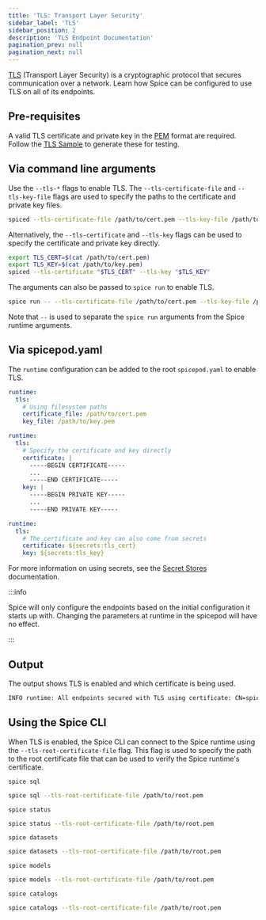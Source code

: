 ```yaml
---
title: 'TLS: Transport Layer Security'
sidebar_label: 'TLS'
sidebar_position: 2
description: 'TLS Endpoint Documentation'
pagination_prev: null
pagination_next: null
---
```


[TLS](https://www.cloudflare.com/learning/ssl/transport-layer-security-tls/) (Transport Layer Security) is a cryptographic protocol that secures communication over a network. Learn how Spice can be configured to use TLS on all of its endpoints.

## Pre-requisites

A valid TLS certificate and private key in the [PEM](https://en.wikipedia.org/wiki/Privacy-Enhanced_Mail) format are required. Follow the [TLS Sample](https://github.com/spiceai/samples/tree/trunk/tls) to generate these for testing.

## Via command line arguments

Use the `--tls-*` flags to enable TLS. The `--tls-certificate-file` and `--tls-key-file` flags are used to specify the paths to the certificate and private key files.

```bash
spiced --tls-certificate-file /path/to/cert.pem --tls-key-file /path/to/key.pem
```

Alternatively, the `--tls-certificate` and `--tls-key` flags can be used to specify the certificate and private key directly.

```bash
export TLS_CERT=$(cat /path/to/cert.pem)
export TLS_KEY=$(cat /path/to/key.pem)
spiced --tls-certificate "$TLS_CERT" --tls-key "$TLS_KEY"
```

The arguments can also be passed to `spice run` to enable TLS.

```bash
spice run -- --tls-certificate-file /path/to/cert.pem --tls-key-file /path/to/key.pem
```

Note that `--` is used to separate the `spice run` arguments from the Spice runtime arguments.

## Via spicepod.yaml

The `runtime` configuration can be added to the root `spicepod.yaml` to enable TLS.

```yaml
runtime:
  tls:
    # Using filesystem paths
    certificate_file: /path/to/cert.pem
    key_file: /path/to/key.pem
```

```yaml
runtime:
  tls:
    # Specify the certificate and key directly
    certificate: |
      -----BEGIN CERTIFICATE-----
      ...
      -----END CERTIFICATE-----
    key: |
      -----BEGIN PRIVATE KEY-----
      ...
      -----END PRIVATE KEY-----
```

```yaml
runtime:
  tls:
    # The certificate and key can also come from secrets
    certificate: ${secrets:tls_cert}
    key: ${secrets:tls_key}
```

For more information on using secrets, see the [Secret Stores](../../components/secret-stores/index.md) documentation.

:::info

Spice will only configure the endpoints based on the initial configuration it starts up with. Changing the parameters at runtime in the spicepod will have no effect.

:::

## Output

The output shows TLS is enabled and which certificate is being used.

```bash
INFO runtime: All endpoints secured with TLS using certificate: CN=spiced.localhost, OU=IT, O=Widgets, Inc., L=Seattle, S=Washington, C=US
```

## Using the Spice CLI

When TLS is enabled, the Spice CLI can connect to the Spice runtime using the `--tls-root-certificate-file` flag. This flag is used to specify the path to the root certificate file that can be used to verify the Spice runtime's certificate.

`spice sql`

```bash
spice sql --tls-root-certificate-file /path/to/root.pem
```

`spice status`

```bash
spice status --tls-root-certificate-file /path/to/root.pem
```

`spice datasets`

```bash
spice datasets --tls-root-certificate-file /path/to/root.pem
```

`spice models`

```bash
spice models --tls-root-certificate-file /path/to/root.pem
```

`spice catalogs`

```bash
spice catalogs --tls-root-certificate-file /path/to/root.pem
```
